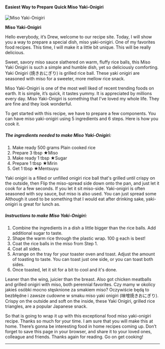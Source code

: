             

#### Easiest Way to Prepare Quick Miso Yaki-Onigiri

![Miso Yaki-Onigiri](https://img-global.cpcdn.com/recipes/6002094717796352/751x532cq70/miso-yaki-onigiri-recipe-main-photo.jpg)

**Miso Yaki-Onigiri**

Hello everybody, it’s Drew, welcome to our recipe site. Today, I will show you a way to prepare a special dish, miso yaki-onigiri. One of my favorites food recipes. This time, I will make it a little bit unique. This will be really delicious.

Sweet, savory miso sauce slathered on warm, fluffy rice balls, this Miso Yaki Onigiri is such a simple and humble dish, yet so deliciously comforting. Yaki Onigiri (焼きおにぎり) is grilled rice ball. These yaki onigiri are seasoned with miso for a sweeter, more mellow rice snack.

Miso Yaki-Onigiri is one of the most well liked of recent trending foods on earth. It is simple, it’s quick, it tastes yummy. It is appreciated by millions every day. Miso Yaki-Onigiri is something that I’ve loved my whole life. They are fine and they look wonderful.

To get started with this recipe, we have to prepare a few components. You can have miso yaki-onigiri using 5 ingredients and 6 steps. Here is how you cook it.

##### The ingredients needed to make Miso Yaki-Onigiri:

1.  Make ready 500 grams Plain cooked rice
2.  Prepare 3 tbsp ★Miso
3.  Make ready 1 tbsp ★Sugar
4.  Prepare 1 tbsp ★Mirin
5.  Get 1 tbsp ★Mentsuyu

Yaki onigiri is a filled or unfilled onigiri rice ball that's grilled until crispy on the outside, then Flip the miso-spread side down onto the pan, and just let it cook for a few seconds. If you let it sit miso-side. Yaki-onigiri is often seasoned with soy sauce, but miso is also used. You can just spread some Although it used to be something that I would eat after drinking sake, yaki-onigiri is great for lunch as.

##### Instructions to make Miso Yaki-Onigiri:

1.  Combine the ingredients in a dish a little bigger than the rice balls. Add additional sugar to taste.
2.  Shape the warm rice through the plastic wrap. 100 g each is best!
3.  Coat the rice balls in the miso from Step 1.
4.  Coat all sides.
5.  Arrange on the tray for your toaster oven and toast. Adjust the amount of toasting to taste. You can toast just one side, or you can toast both sides.
6.  Once toasted, let it sit for a bit to cool and it's done.

Leaner than the wing, juicier than the breast. Also got chicken meatballs and grilled onigiri with miso, both perennial favorites. Czy mamy w okolicy jakieś osóbki mocno stęsknione za smakiem miso? Oczywiście będą to bezbłędne i zawsze cudowne w smaku miso yaki onigiri (味噌焼きおにぎり). Crispy on the outside and soft on the inside, these Yaki Onigiri, grilled rice triangles, are a popular Japanese snack.

So that is going to wrap it up with this exceptional food miso yaki-onigiri recipe. Thanks so much for your time. I am sure that you will make this at home. There’s gonna be interesting food in home recipes coming up. Don’t forget to save this page in your browser, and share it to your loved ones, colleague and friends. Thanks again for reading. Go on get cooking!

* * *